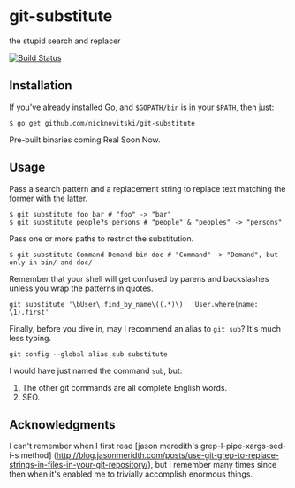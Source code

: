 git-substitute
==============

the stupid search and replacer

[![Build Status](https://travis-ci.org/nicknovitski/git-substitute.svg?branch=master)](https://travis-ci.org/nicknovitski/git-substitute)

## Installation

If you've already installed Go, and `$GOPATH/bin` is in your `$PATH`, then just:
```shell
$ go get github.com/nicknovitski/git-substitute
```

Pre-built binaries coming Real Soon Now.

## Usage

Pass a search pattern and a replacement string to replace text matching
the former with the latter.

```shell
$ git substitute foo bar # "foo" -> "bar"
$ git substitute people?s persons # "people" & "peoples" -> "persons"
```

Pass one or more paths to restrict the substitution.
```shell
$ git substitute Command Demand bin doc # "Command" -> "Demand", but only in bin/ and doc/
```

Remember that your shell will get confused by parens and backslashes
unless you wrap the patterns in quotes.
```shell
git substitute '\bUser\.find_by_name\((.*)\)' 'User.where(name: \1).first'
```

Finally, before you dive in, may I recommend an alias to `git sub`?  It's much less typing.
```shell
git config --global alias.sub substitute
```

I would have just named the command `sub`, but:

1. The other git commands are all complete English words.
2. SEO.

## Acknowledgments

I can't remember when I first read [jason meredith's grep-l-pipe-xargs-sed-i-s method]
(http://blog.jasonmeridth.com/posts/use-git-grep-to-replace-strings-in-files-in-your-git-repository/),
but I remember many times since then when it's enabled me to trivially accomplish enormous things.
